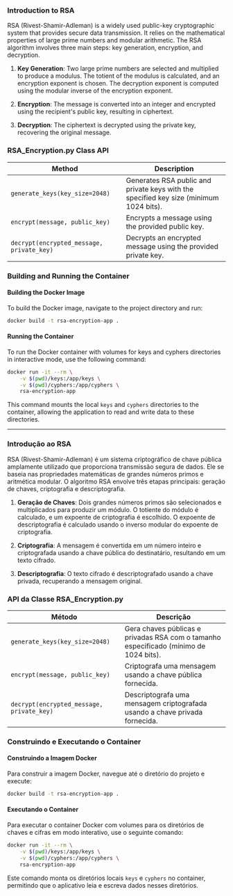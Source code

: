### Introduction to RSA

RSA (Rivest-Shamir-Adleman) is a widely used public-key cryptographic system that provides secure data transmission. It relies on the mathematical properties of large prime numbers and modular arithmetic. The RSA algorithm involves three main steps: key generation, encryption, and decryption.

1. **Key Generation**: Two large prime numbers are selected and multiplied to produce a modulus. The totient of the modulus is calculated, and an encryption exponent is chosen. The decryption exponent is computed using the modular inverse of the encryption exponent.

2. **Encryption**: The message is converted into an integer and encrypted using the recipient's public key, resulting in ciphertext.

3. **Decryption**: The ciphertext is decrypted using the private key, recovering the original message.

### RSA_Encryption.py Class API

| Method                        | Description                                                                                  |
|-------------------------------|----------------------------------------------------------------------------------------------|
| `generate_keys(key_size=2048)`| Generates RSA public and private keys with the specified key size (minimum 1024 bits).         |
| `encrypt(message, public_key)`| Encrypts a message using the provided public key.                                             |
| `decrypt(encrypted_message, private_key)`| Decrypts an encrypted message using the provided private key.                       |

### Building and Running the Container

#### Building the Docker Image

To build the Docker image, navigate to the project directory and run:

```sh
docker build -t rsa-encryption-app .
```

#### Running the Container

To run the Docker container with volumes for keys and cyphers directories in interactive mode, use the following command:

```sh
docker run -it --rm \
    -v $(pwd)/keys:/app/keys \
    -v $(pwd)/cyphers:/app/cyphers \
    rsa-encryption-app
```

This command mounts the local `keys` and `cyphers` directories to the container, allowing the application to read and write data to these directories.

---

### Introdução ao RSA

RSA (Rivest-Shamir-Adleman) é um sistema criptográfico de chave pública amplamente utilizado que proporciona transmissão segura de dados. Ele se baseia nas propriedades matemáticas de grandes números primos e aritmética modular. O algoritmo RSA envolve três etapas principais: geração de chaves, criptografia e descriptografia.

1. **Geração de Chaves**: Dois grandes números primos são selecionados e multiplicados para produzir um módulo. O totiente do módulo é calculado, e um expoente de criptografia é escolhido. O expoente de descriptografia é calculado usando o inverso modular do expoente de criptografia.

2. **Criptografia**: A mensagem é convertida em um número inteiro e criptografada usando a chave pública do destinatário, resultando em um texto cifrado.

3. **Descriptografia**: O texto cifrado é descriptografado usando a chave privada, recuperando a mensagem original.

### API da Classe RSA_Encryption.py

| Método                          | Descrição                                                                                         |
|---------------------------------|---------------------------------------------------------------------------------------------------|
| `generate_keys(key_size=2048)`  | Gera chaves públicas e privadas RSA com o tamanho especificado (mínimo de 1024 bits).             |
| `encrypt(message, public_key)`  | Criptografa uma mensagem usando a chave pública fornecida.                                        |
| `decrypt(encrypted_message, private_key)` | Descriptografa uma mensagem criptografada usando a chave privada fornecida.              |

### Construindo e Executando o Container

#### Construindo a Imagem Docker

Para construir a imagem Docker, navegue até o diretório do projeto e execute:

```sh
docker build -t rsa-encryption-app .
```

#### Executando o Container

Para executar o container Docker com volumes para os diretórios de chaves e cifras em modo interativo, use o seguinte comando:

```sh
docker run -it --rm \
    -v $(pwd)/keys:/app/keys \
    -v $(pwd)/cyphers:/app/cyphers \
    rsa-encryption-app
```

Este comando monta os diretórios locais `keys` e `cyphers` no container, permitindo que o aplicativo leia e escreva dados nesses diretórios.
